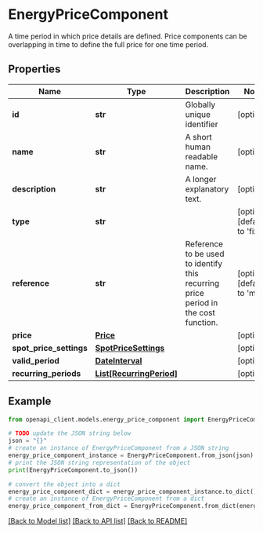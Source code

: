 # EnergyPriceComponent

A time period in which price details are defined. Price components can be overlapping in time to define the full price for one time period.

## Properties

Name | Type | Description | Notes
------------ | ------------- | ------------- | -------------
**id** | **str** | Globally unique identifier | [optional] 
**name** | **str** | A short human readable name. | [optional] 
**description** | **str** | A longer explanatory text. | [optional] 
**type** | **str** |  | [optional] [default to 'fixed']
**reference** | **str** | Reference to be used to identify this recurring price period in the cost function. | [optional] [default to 'main']
**price** | [**Price**](Price.md) |  | [optional] 
**spot_price_settings** | [**SpotPriceSettings**](SpotPriceSettings.md) |  | [optional] 
**valid_period** | [**DateInterval**](DateInterval.md) |  | [optional] 
**recurring_periods** | [**List[RecurringPeriod]**](RecurringPeriod.md) |  | [optional] 

## Example

```python
from openapi_client.models.energy_price_component import EnergyPriceComponent

# TODO update the JSON string below
json = "{}"
# create an instance of EnergyPriceComponent from a JSON string
energy_price_component_instance = EnergyPriceComponent.from_json(json)
# print the JSON string representation of the object
print(EnergyPriceComponent.to_json())

# convert the object into a dict
energy_price_component_dict = energy_price_component_instance.to_dict()
# create an instance of EnergyPriceComponent from a dict
energy_price_component_from_dict = EnergyPriceComponent.from_dict(energy_price_component_dict)
```
[[Back to Model list]](../README.md#documentation-for-models) [[Back to API list]](../README.md#documentation-for-api-endpoints) [[Back to README]](../README.md)


